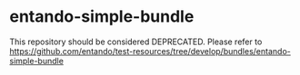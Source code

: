 # entando-simple-bundle
This repository should be considered DEPRECATED. Please refer to https://github.com/entando/test-resources/tree/develop/bundles/entando-simple-bundle
